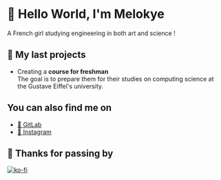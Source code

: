 # 👋 Hello World, I'm **Melokye**

A French girl studying engineering in both art and science !

## 🚧 My last projects

- Creating a **course for freshman**  
    The goal is to prepare them for their studies on  computing science at the Gustave Eiffel's university.

<!--
Here are some ideas to get you started:

- 🔭 I’m currently working on ...
- 🌱 I’m currently learning ...
- 👯 I’m looking to collaborate on ...
- 🤔 I’m looking for help with ...
- 💬 Ask me about ...
- 📫 How to reach me: ...
- 😄 Pronouns: ...
- ⚡ Fun fact: ...
-->

## You can also find me on

- [🦊 GitLab](https://gitlab.com/melokye)
- [🎨 Instagram](https://www.instagram.com/melokye.crea/)

## 🫶 Thanks for passing by

[![ko-fi](https://ko-fi.com/img/githubbutton_sm.svg)](https://ko-fi.com/V7V3N78R4)
